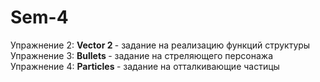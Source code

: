 # Sem-4  
Упражнение 2: <b/> Vector 2 </b> - задание на реализацию функций структуры <br>
Упражнение 3: <b/>  Bullets  </b> - задание на стреляющего персонажа <br>
Упражнение 4: <b/>  Particles </b> - задание на отталкивающие частицы 
